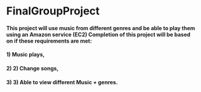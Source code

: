 # FinalGroupProject
#### This project will use music from different genres and be able to play them using an Amazon service (EC2) Completion of this project will be based on if these requirements are met: 
#### 1) Music plays, 
#### 2) 2) Change songs, 
#### 3) 3) Able to view different Music + genres. 
